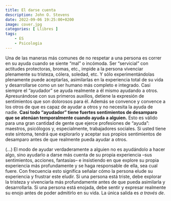 ```yaml
---
title: El darse cuenta
description: John O. Stevens
date: 2022-09-06 19:25:00+0200
image: cover.jpg
categories: [ Llibres ]
tags:
    - ES
    - Psicologia
---
```


Una de las maneras más comunes de no respetar a una persona es correr en su ayuda cuando se siente “mal” o incómoda. Ser “servicial” con actitudes protectoras, bromas, etc., impide a la persona vivenciar plenamente su tristeza, cólera, soledad, etc. Y sólo experimentándolas plenamente puede aceptarlas, asimilarlas en la experiencia total de su vida y desarrollarse como un ser humano más completo e integrado. Casi siempre el “ayudador” se ayuda realmente a él mismo ayudando a otros. Apresurándose con sus primeros auxilios, detiene la expresión de sentimientos que son dolorosos para él. Además se convence y convence a los otros de que es capaz de ayudar a otros y no necesita la ayuda de nadie. **Casi todo “ayudador” tiene fuertes sentimientos de desamparo que se atenúan temporalmente cuando ayuda a alguien.** Esto es válido para una gran cantidad de gente que ejerce profesiones de “ayuda”: maestros, psicólogos y, especialmente, trabajadores sociales. Si usted tiene este síntoma, tendrá que explorarlo y aceptar sus propios sentimientos de desamparo antes de que realmente pueda ayudar a otros.

(...) El modo de ayudar verdaderamente a alguien no es ayudándolo a hacer algo, sino ayudarlo a darse más cuenta de su propia experiencia –sus sentimientos, acciones, fantasías– e insistiendo en que explore su propia experiencia más profundamente y se haga responsable de ella, sea cual fuere. Con frecuencia esto significa señalar cómo la persona elude su experiencia y frustrar este eludir. Si una persona está triste, debe explorar la tristeza y vivenciarla más profundamente antes de que pueda asimilarla y desarrollarla. Si una persona está enojada, debe sentir y expresar realmente su enojo antes de poder admitirlo en su vida. La única salida es *a través de*.
